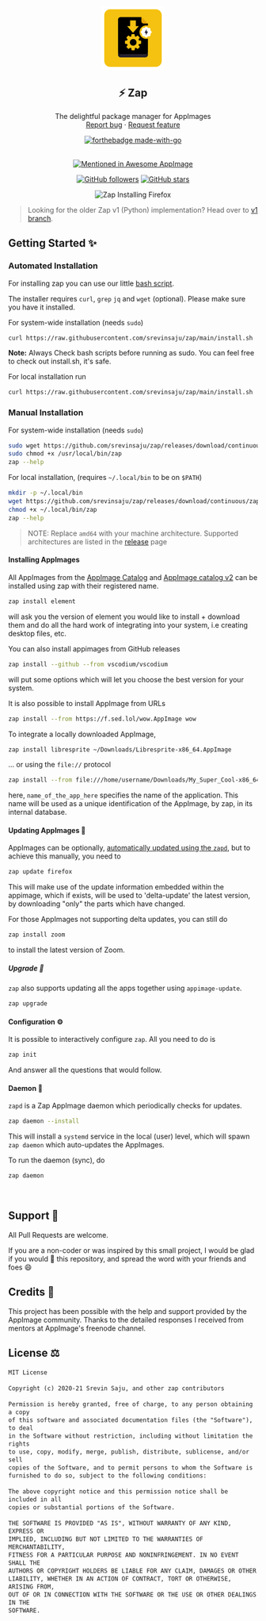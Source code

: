 <p align="center">
    <img src="https://github.com/srevinsaju/zap/raw/main/assets/logo.svg" alt="zap Zap" width=128 height=128>

<h2 align="center">⚡️ Zap</h2>

  <p align="center">
    The delightful package manager for AppImages
    <br>
    <a href="https://github.com/srevinsaju/zap/issues/new">Report bug</a>
    ·
    <a href="https://github.com/srevinsaju/zap/issues/new">Request feature</a>
  </p>
</p>

<div align="center">

[![forthebadge made-with-go](http://ForTheBadge.com/images/badges/made-with-go.svg)](https://golang.org/)<br/><br/>

[![Mentioned in Awesome AppImage](https://awesome.re/mentioned-badge-flat.svg)](https://github.com/AppImage/awesome-appimage)

[![GitHub followers](https://img.shields.io/github/followers/srevinsaju?label=Follow%20me&style=social)](https://github.com/srevinsaju) [![GitHub stars](https://img.shields.io/github/stars/srevinsaju/zap?style=social)](https://github.com/srevinsaju/zap/stargazers)

<img src="assets/zap-firefox-install.gif" alt="Zap Installing Firefox"></img>
</div>

> Looking for the older Zap v1 (Python) implementation? Head over to [v1 branch](https://github.com/srevinsaju/zap/tree/v1).

## Getting Started ✨

### Automated Installation
For installing zap you can use our little [bash script](https://github.com/srevinsaju/zap/blob/main/install.sh).

The installer requires `curl`, `grep` `jq` and `wget` (optional). Please make sure you have it installed.

For system-wide installation (needs `sudo`)
```bash
curl https://raw.githubusercontent.com/srevinsaju/zap/main/install.sh | sudo bash -s
```

**Note:** Always Check bash scripts before running as sudo. You can feel free to check out install.sh, it's safe.

For local installation run
```bash
curl https://raw.githubusercontent.com/srevinsaju/zap/main/install.sh | bash -s
```

### Manual Installation

For system-wide installation (needs `sudo`)
```bash
sudo wget https://github.com/srevinsaju/zap/releases/download/continuous/zap-amd64 -O /usr/local/bin/zap
sudo chmod +x /usr/local/bin/zap
zap --help
```

For local installation, (requires `~/.local/bin` to be on `$PATH`)
```bash
mkdir -p ~/.local/bin
wget https://github.com/srevinsaju/zap/releases/download/continuous/zap-amd64 -O ~/.local/bin/zap
chmod +x ~/.local/bin/zap
zap --help
```

> NOTE: Replace `amd64` with your machine architecture. Supported architectures are listed in the [release](https://github.com/srevinsaju/zap/releases/tag/v2-continuous) page 

#### Installing AppImages
All AppImages from the [AppImage Catalog](https://appimage.github.io) and [AppImage catalog v2](https://g.srev.in/get-appimage) can be installed using zap with their registered name.

```bash
zap install element
```
will ask you the version of element you would like to install + download them and do all the hard work of integrating into your system, 
i.e creating desktop files, etc.

You can also install appimages from GitHub releases

```bash
zap install --github --from vscodium/vscodium
```

will put some options which will let you choose the best version for your system.

It is also possible to install AppImage from URLs

```bash
zap install --from https://f.sed.lol/wow.AppImage wow
```

To integrate a locally downloaded AppImage,
```bash
zap install libresprite ~/Downloads/Libresprite-x86_64.AppImage
```

... or using the `file://` protocol
```bash
zap install --from file:///home/username/Downloads/My_Super_Cool-x86_64.AppImage name_of_the_app_here
```
here, `name_of_the_app_here` specifies the name of the application. This name will be used 
as a unique identification of the AppImage, by zap, in its internal database.

 
#### Updating AppImages 🔄
AppImages can be optionally, [automatically updated using the `zapd`](#Daemon), but to achieve this manually, you need to 
```bash
zap update firefox
```
This will make use of the update information embedded within the appimage, which if exists, will be used to 'delta-update' the latest
version, by downloading "only" the parts which have changed.

For those AppImages not supporting delta updates, you can still do 
```bash
zap install zoom
```
to install the latest version of Zoom.


##### Upgrade 🚀
`zap` also supports updating all the apps together using `appimage-update`. 

```bash
zap upgrade
```


#### Configuration ⚙️
It is possible to interactively configure `zap`. All you need to do is 
```bash
zap init
```
And answer all the questions that would follow.


#### Daemon 🏃

`zapd` is a Zap AppImage daemon which periodically checks for updates.

```bash
zap daemon --install
```

This will install a `systemd` service in the local (user) level, which will spawn `zap daemon` which auto-updates 
the AppImages. 

To run the daemon (sync), do 
```bash
zap daemon
```
<br>

## Support 💸

All Pull Requests are welcome.

If you are a non-coder or was inspired by this small project, I would be glad if you would :star2: this repository, and spread the word with your friends and foes :smile:

## Credits 🙏

This project has been possible with the help and support provided by the AppImage community. Thanks to the detailed responses I received from mentors at AppImage's freenode channel.

## License ⚖️

```
MIT License

Copyright (c) 2020-21 Srevin Saju, and other zap contributors

Permission is hereby granted, free of charge, to any person obtaining a copy
of this software and associated documentation files (the "Software"), to deal
in the Software without restriction, including without limitation the rights
to use, copy, modify, merge, publish, distribute, sublicense, and/or sell
copies of the Software, and to permit persons to whom the Software is
furnished to do so, subject to the following conditions:

The above copyright notice and this permission notice shall be included in all
copies or substantial portions of the Software.

THE SOFTWARE IS PROVIDED "AS IS", WITHOUT WARRANTY OF ANY KIND, EXPRESS OR
IMPLIED, INCLUDING BUT NOT LIMITED TO THE WARRANTIES OF MERCHANTABILITY,
FITNESS FOR A PARTICULAR PURPOSE AND NONINFRINGEMENT. IN NO EVENT SHALL THE
AUTHORS OR COPYRIGHT HOLDERS BE LIABLE FOR ANY CLAIM, DAMAGES OR OTHER
LIABILITY, WHETHER IN AN ACTION OF CONTRACT, TORT OR OTHERWISE, ARISING FROM,
OUT OF OR IN CONNECTION WITH THE SOFTWARE OR THE USE OR OTHER DEALINGS IN THE
SOFTWARE.
```

